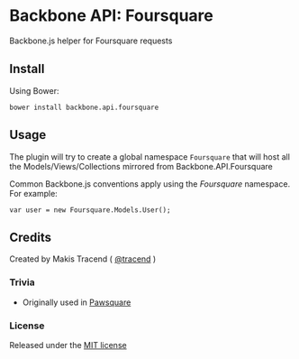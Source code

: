 # Backbone API: Foursquare

Backbone.js helper for Foursquare requests

## Install

Using Bower:
```
bower install backbone.api.foursquare
```

## Usage

The plugin will try to create a global namespace ```Foursquare``` that will host all the Models/Views/Collections mirrored from Backbone.API.Foursquare

Common Backbone.js conventions apply using the _Foursquare_ namespace. For example:

```
var user = new Foursquare.Models.User();
```

## Credits

Created by Makis Tracend ( [@tracend](http://github.com/tracend) )

### Trivia

* Originally used in [Pawsquare](https://itunes.apple.com/us/app/pawsquare/id586032626?mt=8)

### License

Released under the [MIT license](http://makesites.org/licenses/MIT)
